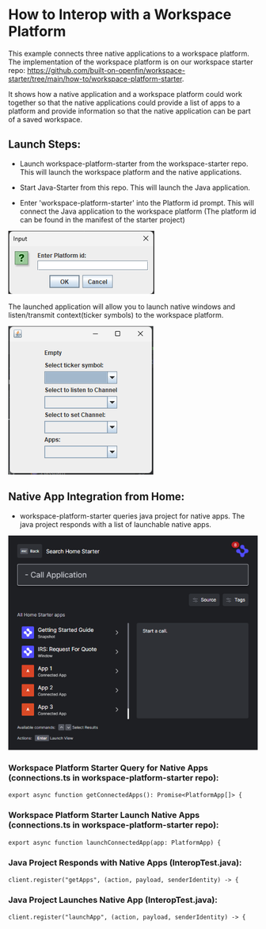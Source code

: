 # How to Interop with a Workspace Platform

This example connects three native applications to a workspace platform. The implementation of the workspace platform is on our workspace starter repo: <https://github.com/built-on-openfin/workspace-starter/tree/main/how-to/workspace-platform-starter>.

It shows how a native application and a workspace platform could work together so that the native applications could provide a list of apps to a platform and provide information so that the native application can be part of a saved workspace.

## Launch Steps:
- Launch workspace-platform-starter from the workspace-starter repo. This will launch the workspace platform and the native applications.

- Start Java-Starter from this repo. This will launch the Java application.

- Enter 'workspace-platform-starter' into the Platform id prompt. This will connect the Java application to the workspace platform (The platform id can be found in the manifest of the starter project)

![img.png](img.png)

The launched application will allow you to launch native windows and listen/transmit context(ticker symbols) to the workspace platform.

![img_1.png](img_1.png)

## Native App Integration from Home:

- workspace-platform-starter queries java project for native apps. The java project responds with a list of launchable native apps.


![img_2.png](img_2.png)

### Workspace Platform Starter Query for Native Apps (connections.ts in workspace-platform-starter repo):

    export async function getConnectedApps(): Promise<PlatformApp[]> {

### Workspace Platform Starter Launch Native Apps (connections.ts in workspace-platform-starter repo):

    export async function launchConnectedApp(app: PlatformApp) {

### Java Project Responds with Native Apps (InteropTest.java):

    client.register("getApps", (action, payload, senderIdentity) -> {

### Java Project Launches Native App (InteropTest.java):

    client.register("launchApp", (action, payload, senderIdentity) -> {
